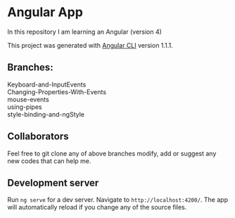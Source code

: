 # Angular App

In this repository I am learning an Angular (version 4)

This project was generated with [Angular CLI](https://github.com/angular/angular-cli) version 1.1.1.

## Branches:

Keyboard-and-InputEvents  
Changing-Properties-With-Events  
mouse-events  
using-pipes  
style-binding-and-ngStyle  

## Collaborators

Feel free to git clone any of above branches modify, add or suggest any new codes that can help me.

## Development server

Run `ng serve` for a dev server. Navigate to `http://localhost:4200/`. The app will automatically reload if you change any of the source files.

